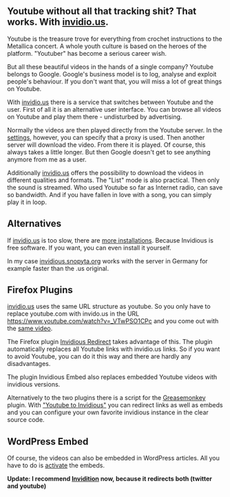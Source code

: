 ## Youtube without all that tracking shit? That works. With [invidio.us](https://invidio.us/).

Youtube is the treasure trove for everything from crochet instructions to the Metallica concert. A whole youth culture is based on the heroes of the platform. "Youtuber" has become a serious career wish.

But all these beautiful videos in the hands of a single company? Youtube belongs to Google. Google's business model is to log, analyse and exploit people's behaviour. If you don't want that, you will miss a lot of great things on Youtube.

With [invidio.us](https://invidio.us/) there is a service that switches between Youtube and the user. First of all it is an alternative user interface. You can browse all videos on Youtube and play them there - undisturbed by advertising.

Normally the videos are then played directly from the Youtube server. In the [settings](https://invidio.us/preferences), however, you can specify that a proxy is used. Then another server will download the video. From there it is played. Of course, this always takes a little longer. But then Google doesn't get to see anything anymore from me as a user.

Additionally [invidio.us](https://invidio.us/preferences) offers the possibility to download the videos in different qualities and formats. The "List" mode is also practical. Then only the sound is streamed. Who used Youtube so far as Internet radio, can save so bandwidth. And if you have fallen in love with a song, you can simply play it in loop.

## Alternatives

If [invidio.us](https://invidio.us/) is too slow, there are [more installations](https://github.com/omarroth/invidious/wiki/Invidious-Instances#list-of-public-invidious-instances). Because Invidious is free software. If you want, you can even install it yourself.

In my case [invidious.snopyta.org](https://invidious.snopyta.org/) works with the server in Germany for example faster than the .us original.

## Firefox Plugins

[invidio.us](https://invidio.us/) uses the same URL structure as youtube. So you only have to replace youtube.com with invido.us in the URL https://www.youtube.com/watch?v=_VTwPSO1CPc and you come out with the [same video](https://invidio.us/watch?v=_VTwPSO1CPc).

The Firefox plugin [Invidious Redirect](https://addons.mozilla.org/de/firefox/addon/hooktube-redirect/?src=search) takes advantage of this. The plugin automatically replaces all Youtube links with invidio.us links. So if you want to avoid Youtube, you can do it this way and there are hardly any disadvantages.

The plugin Invidious Embed also replaces embedded Youtube videos with invidious versions.

Alternatively to the two plugins there is a script for the [Greasemonkey](https://addons.mozilla.org/de/firefox/addon/greasemonkey/?src=search) plugin. With ["Youtube to Invidious"](https://greasyfork.org/en/scripts/375264-youtube-to-invidious) you can redirect links as well as embeds and you can configure your own favorite invidious instance in the clear source code.

## WordPress Embed

Of course, the videos can also be embedded in WordPress articles. All you have to do is [activate](https://gist.github.com/ngm/868e7ae1617fd41a185eddc4599681f0) the embeds.

**Update: I recommend [Invidition](https://addons.mozilla.org/de/firefox/addon/invidition/) now, because it redirects both (twitter and youtube)**
